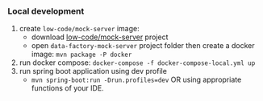 ### Local development  
1. create `low-code/mock-server` image:
    * download [low-code/mock-server](https://gitbud.epam.com/mdtu-ddm/low-code-platform/mock/data-factory-mock-server) project
    * open `data-factory-mock-server` project folder then create a docker image: `mvn package -P docker`
2. run docker compose: `docker-compose -f docker-compose-local.yml up`
3. run spring boot application using dev profile
    * `mvn spring-boot:run -Drun.profiles=dev` OR using appropriate functions of your IDE.
